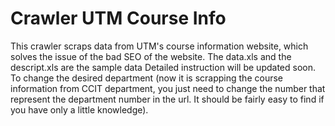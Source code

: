 # Crawler UTM Course Info
 This crawler scraps data from UTM's course information website, which solves the issue of the bad SEO of the website. 
The data.xls and the descript.xls are the sample data 
Detailed instruction will be updated soon. To change the desired department (now it is scrapping the course information from CCIT department, you just need to change the number that represent the department number in the url. It should be fairly easy to find if you have only a little knowledge).
